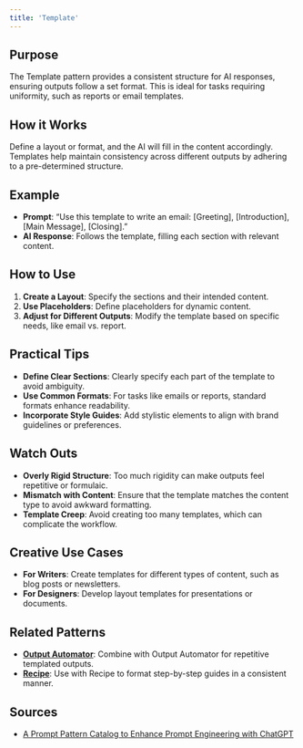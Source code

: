 ```yaml
---
title: 'Template'
---
```


## Purpose
The Template pattern provides a consistent structure for AI responses, ensuring outputs follow a set format. This is ideal for tasks requiring uniformity, such as reports or email templates.

## How it Works
Define a layout or format, and the AI will fill in the content accordingly. Templates help maintain consistency across different outputs by adhering to a pre-determined structure.

## Example
- **Prompt**: “Use this template to write an email: [Greeting], [Introduction], [Main Message], [Closing].”
- **AI Response**: Follows the template, filling each section with relevant content.

## How to Use
1. **Create a Layout**: Specify the sections and their intended content.
2. **Use Placeholders**: Define placeholders for dynamic content.
3. **Adjust for Different Outputs**: Modify the template based on specific needs, like email vs. report.

## Practical Tips
- **Define Clear Sections**: Clearly specify each part of the template to avoid ambiguity.
- **Use Common Formats**: For tasks like emails or reports, standard formats enhance readability.
- **Incorporate Style Guides**: Add stylistic elements to align with brand guidelines or preferences.

## Watch Outs
- **Overly Rigid Structure**: Too much rigidity can make outputs feel repetitive or formulaic.
- **Mismatch with Content**: Ensure that the template matches the content type to avoid awkward formatting.
- **Template Creep**: Avoid creating too many templates, which can complicate the workflow.

## Creative Use Cases
- **For Writers**: Create templates for different types of content, such as blog posts or newsletters.
- **For Designers**: Develop layout templates for presentations or documents.

## Related Patterns
- **[Output Automator](../output-automator)**: Combine with Output Automator for repetitive templated outputs.
- **[Recipe](../recipe)**: Use with Recipe to format step-by-step guides in a consistent manner.

## Sources
- [A Prompt Pattern Catalog to Enhance Prompt Engineering with ChatGPT](https://arxiv.org/pdf/2302.11382)